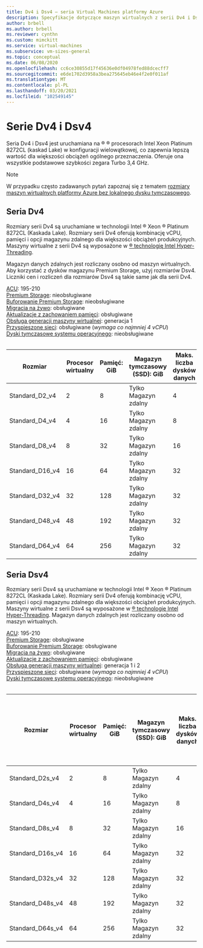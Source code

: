 ```yaml
---
title: Dv4 i Dsv4 — seria Virtual Machines platformy Azure
description: Specyfikacje dotyczące maszyn wirtualnych z serii Dv4 i Dsv4.
author: brbell
ms.author: brbell
ms.reviewer: cynthn
ms.custom: mimckitt
ms.service: virtual-machines
ms.subservice: vm-sizes-general
ms.topic: conceptual
ms.date: 06/08/2020
ms.openlocfilehash: cc6ce30855d17f45636e0df04978fed88dcecff7
ms.sourcegitcommit: e6de1702d3958a3bea275645eb46e4f2e0f011af
ms.translationtype: MT
ms.contentlocale: pl-PL
ms.lasthandoff: 03/20/2021
ms.locfileid: "102549145"
---
```

# <a name="dv4-and-dsv4-series"></a>Serie Dv4 i Dsv4

Seria Dv4 i Dsv4 jest uruchamiana na &reg; &reg; procesorach Intel Xeon Platinum 8272CL (kaskad Lake) w konfiguracji wielowątkowej, co zapewnia lepszą wartość dla większości obciążeń ogólnego przeznaczenia. Oferuje ona wszystkie podstawowe szybkości zegara Turbo 3,4 GHz. 

> [!NOTE]
> W przypadku często zadawanych pytań zapoznaj się z tematem  [rozmiary maszyn wirtualnych platformy Azure bez lokalnego dysku tymczasowego](azure-vms-no-temp-disk.md).
## <a name="dv4-series"></a>Seria Dv4

Rozmiary serii Dv4 są uruchamiane w technologii Intel &reg; Xeon &reg; Platinum 8272CL (Kaskada Lake). Rozmiary serii Dv4 oferują kombinację vCPU, pamięci i opcji magazynu zdalnego dla większości obciążeń produkcyjnych. Maszyny wirtualne z serii Dv4 są wyposażone w [ &reg; technologię Intel Hyper-Threading](https://www.intel.com/content/www/us/en/architecture-and-technology/hyper-threading/hyper-threading-technology.html).

Magazyn danych zdalnych jest rozliczany osobno od maszyn wirtualnych. Aby korzystać z dysków magazynu Premium Storage, użyj rozmiarów Dsv4. Liczniki cen i rozliczeń dla rozmiarów Dsv4 są takie same jak dla serii Dv4.

[ACU](acu.md): 195-210<br>
[Premium Storage](premium-storage-performance.md): nieobsługiwane<br>
[Buforowanie Premium Storage](premium-storage-performance.md): nieobsługiwane<br>
[Migracja na żywo](maintenance-and-updates.md): obsługiwane<br>
[Aktualizacje z zachowaniem pamięci](maintenance-and-updates.md): obsługiwane<br>
[Obsługa generacji maszyny wirtualnej](generation-2.md): generacja 1<br>
[Przyspieszone sieci](../virtual-network/create-vm-accelerated-networking-cli.md): obsługiwane (*wymaga co najmniej 4 vCPU*)<br>
[Dyski tymczasowe systemu operacyjnego](ephemeral-os-disks.md): nieobsługiwane <br>
<br>

| Rozmiar | Procesor wirtualny | Pamięć: GiB | Magazyn tymczasowy (SSD): GiB | Maks. liczba dysków danych | Maksymalna liczba kart sieciowych|Oczekiwana przepustowość sieci (MB/s) |
|---|---|---|---|---|---|---|
| Standard_D2_v4 | 2 | 8 | Tylko Magazyn zdalny | 4 | 2|1000 |
| Standard_D4_v4 | 4 | 16  | Tylko Magazyn zdalny | 8 | 2|2000 |
| Standard_D8_v4 | 8 | 32 | Tylko Magazyn zdalny | 16 | 4|4000 |
| Standard_D16_v4 | 16 | 64 | Tylko Magazyn zdalny | 32 | 8|8000 |
| Standard_D32_v4 | 32 | 128 | Tylko Magazyn zdalny | 32 | 8|16000 |
| Standard_D48_v4 | 48 | 192 | Tylko Magazyn zdalny | 32 | 8|24000 |
| Standard_D64_v4 | 64 | 256 | Tylko Magazyn zdalny | 32 | 8|30000 |

## <a name="dsv4-series"></a>Seria Dsv4

Rozmiary serii Dsv4 są uruchamiane w technologii Intel &reg; Xeon &reg; Platinum 8272CL (Kaskada Lake). Rozmiary serii Dv4 oferują kombinację vCPU, pamięci i opcji magazynu zdalnego dla większości obciążeń produkcyjnych. Maszyny wirtualne z serii Dsv4 są wyposażone w [ &reg; technologię Intel Hyper-Threading](https://www.intel.com/content/www/us/en/architecture-and-technology/hyper-threading/hyper-threading-technology.html). Magazyn danych zdalnych jest rozliczany osobno od maszyn wirtualnych.

[ACU](acu.md): 195-210<br>
[Premium Storage](premium-storage-performance.md): obsługiwane<br>
[Buforowanie Premium Storage](premium-storage-performance.md): obsługiwane<br>
[Migracja na żywo](maintenance-and-updates.md): obsługiwane<br>
[Aktualizacje z zachowaniem pamięci](maintenance-and-updates.md): obsługiwane<br>
[Obsługa generacji maszyny wirtualnej](generation-2.md): generacja 1 i 2<br>
[Przyspieszone sieci](../virtual-network/create-vm-accelerated-networking-cli.md): obsługiwane (*wymaga co najmniej 4 vCPU*)<br>
[Dyski tymczasowe systemu operacyjnego](ephemeral-os-disks.md): nieobsługiwane <br>
<br>

| Rozmiar | Procesor wirtualny | Pamięć: GiB | Magazyn tymczasowy (SSD): GiB | Maks. liczba dysków danych | Maksymalna przepływność dysku w pamięci podręcznej: liczba operacji we/wy na sekundę | Maksymalna liczba kart sieciowych|Oczekiwana przepustowość sieci (MB/s) |
|---|---|---|---|---|---|---|---|
| Standard_D2s_v4 | 2 | 8  | Tylko Magazyn zdalny | 4 | 3200/48 | 2|1000 |
| Standard_D4s_v4 | 4 | 16 | Tylko Magazyn zdalny | 8 | 6400/96 | 2|2000 |
| Standard_D8s_v4 | 8 | 32 | Tylko Magazyn zdalny | 16 | 12800/192 | 4|4000 |
| Standard_D16s_v4 | 16 | 64  | Tylko Magazyn zdalny | 32 | 25600/384 | 8|8000 |
| Standard_D32s_v4 | 32 | 128 | Tylko Magazyn zdalny | 32 | 51200/768 | 8|16000 |
| Standard_D48s_v4 | 48 | 192 | Tylko Magazyn zdalny | 32 | 76800/1152 | 8|24000 |
| Standard_D64s_v4 | 64 | 256 | Tylko Magazyn zdalny | 32 | 80000/1200 | 8|30000 |
